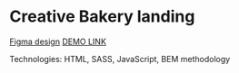 # Creative Bakery landing
[Figma design](https://www.figma.com/file/zIi6yfSpSIV4dnTzwaXSjt/Bakerlab?node-id=0%3A1)
[DEMO LINK](https://Grygoriy-Shytikov.github.io/layout_creativeBakery/)

Technologies: HTML, SASS, JavaScript, BEM methodology

